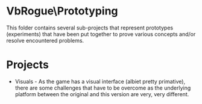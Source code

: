 # VbRogue\Prototyping

This folder contains several sub-projects that represent prototypes (experiments) that have been put together to prove various concepts and/or resolve encountered problems.

# Projects

* Visuals - As the game has a visual interface (albiet pretty primative), there are some challenges that have to be overcome as the underlying platform between the original and this version are very, very different.
